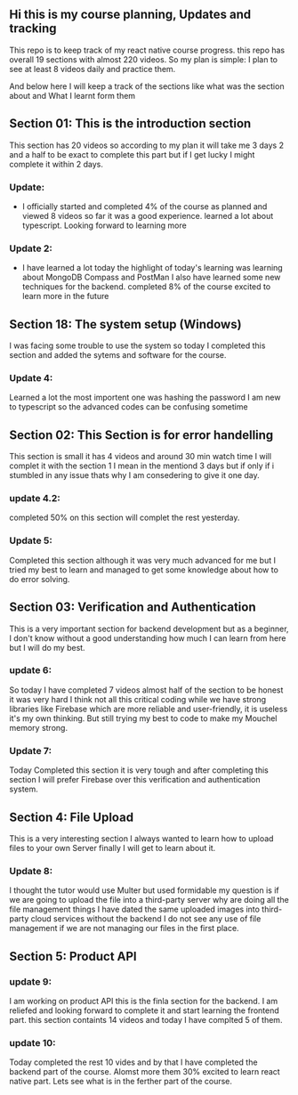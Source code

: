 ## Hi this is my course planning, Updates and tracking


This repo is to keep track of my react native course progress. this repo has overall 19 sections with almost 220 videos. So my plan is simple: I plan to see at least 8 videos daily and practice them. 

And below here I will keep a track of the sections like what was the section about and What I learnt form them 

## Section 01: This is the introduction section

This section has 20 videos so according to my plan it will take me 3 days  2 and a half to be exact to complete this part but if I get lucky I might complete it within 2 days.

### Update: 
 - I officially started and completed 4% of the course as planned and viewed 8 videos so far it was a good experience. learned a lot about typescript. Looking forward to learning more

 ### Update 2:
 - I have learned a lot today the highlight of today's learning was learning about MongoDB Compass and PostMan I also have learned some new techniques for the backend. completed 8% of the course excited to learn more in the future

 ## Section 18: The system setup (Windows)

I was facing some trouble to use the system so today I completed this section and added the sytems and software for the course.

### Update 4:
 Learned a lot the most importent one was hashing the password I am new to typescript so the advanced codes can be confusing sometime

## Section 02: This Section is for error handelling

This section is small it has 4 videos and around 30 min watch time I will complet it with the section 1 I mean in the mentiond 3 days but if only if i stumbled in any issue thats why I am consedering to give it one day.

### update 4.2:
 completed 50% on this section will complet the rest yesterday. 

 ### Update 5:
 Completed this section although it was very much advanced for me but I tried my best to learn and managed to get some knowledge about how to do error solving.

 ## Section 03: Verification and Authentication
 This is a very important section for backend development but as a beginner, I don't know without a good understanding how much I can learn from here but I will do my best.

 ### update 6:
 So today I have completed 7 videos almost half of the section to be honest it was very hard I think not all this critical coding while we have strong libraries like Firebase which are more reliable and user-friendly, it is useless it's my own thinking. But still trying my best to code to make my Mouchel memory strong.

 ### Update 7:
 Today Completed this section it is very tough and after completing this section I will prefer Firebase over this verification and authentication system.

 ## Section 4: File Upload
 This is a very interesting section I always wanted to learn how to upload files to your own Server finally I will get to learn about it.

 ### Update 8:
 I thought the tutor would use Multer but used formidable my question is if we are going to upload the file into a third-party server why are doing all the file management things I have dated the same uploaded images into third-party cloud services without the backend I do not see any use of file management if we are not managing our files in the first place.

 ## Section 5: Product API

### update 9:
I am working on product API this is the finla section for the backend. I am reliefed and looking forward to complete it and start learning the frontend part. this section containts 14 videos and today I have complted 5 of them.

### update 10:
Today completed the rest 10 vides and by that I have completed the backend part of the course. Alomst more them 30% excited to learn react native part. Lets see what is in the ferther part of the course. 